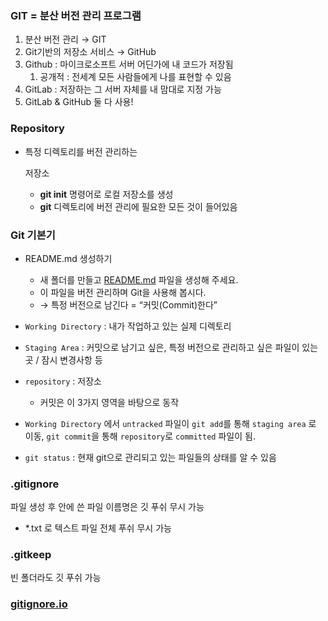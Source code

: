 ### GIT = 분산 버전 관리 프로그램

1. 분산 버전 관리 → GIT
2. Git기반의 저장소 서비스 → GitHub
3. Github : 마이크로소프트 서버 어딘가에 내 코드가 저장됨
   1. 공개적 : 전세계 모든 사람들에게 나를 표현할 수 있음
4. GitLab : 저장하는 그 서버 자체를 내 맘대로 지정 가능
5. GitLab & GitHub 둘 다 사용!

### Repository

- 특정 디렉토리를 버전 관리하는 

  저장소

  - **git init** 명령어로 로컬 저장소를 생성
  - **git** 디렉토리에 버전 관리에 필요한 모든 것이 들어있음

### Git 기본기

- README.md 생성하기

  - 새 폴더를 만들고 [README.md](http://README.md) 파일을 생성해 주세요.
  - 이 파일을 버전 관리하며 Git을 사용해 봅시다.
  - → 특정 버전으로 남긴다 = “커밋(Commit)한다”

- `Working Directory` : 내가 작업하고 있는 실제 디렉토리

- `Staging Area` : 커밋으로 남기고 싶은, 특정 버전으로 관리하고 싶은 파일이 있는 곳 / 잠시 변경사항 등

- `repository` : 저장소

  - 커밋은 이 3가지 영역을 바탕으로 동작

- `Working Directory` 에서 `untracked` 파일이 `git add`를 통해 `staging area` 로 이동, `git commit`을 통해 `repository`로 `committed` 파일이 됨.

- `git status` : 현재 git으로 관리되고 있는 파일들의 상태를 알 수 있음

### .gitignore
파일 생성 후 안에 쓴 파일 이름명은 깃 푸쉬 무시 가능
- *.txt 로 텍스트 파일 전체 푸쉬 무시 가능

### .gitkeep
빈 폴더라도 깃 푸쉬 가능

### [gitignore.io](https://www.toptal.com/developers/gitignore/)
